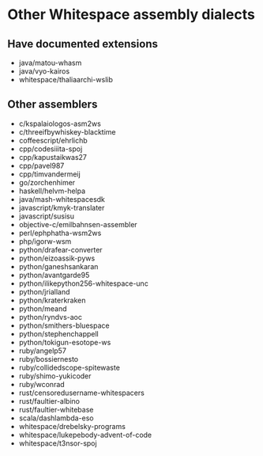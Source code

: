 # Other Whitespace assembly dialects

## Have documented extensions

- java/matou-whasm
- java/vyo-kairos
- whitespace/thaliaarchi-wslib

## Other assemblers

- c/kspalaiologos-asm2ws
- c/threeifbywhiskey-blacktime
- coffeescript/ehrlichb
- cpp/codesiiita-spoj
- cpp/kapustaikwas27
- cpp/pavel987
- cpp/timvandermeij
- go/zorchenhimer
- haskell/helvm-helpa
- java/mash-whitespacesdk
- javascript/kmyk-translater
- javascript/susisu
- objective-c/emilbahnsen-assembler
- perl/ephphatha-wsm2ws
- php/igorw-wsm
- python/drafear-converter
- python/eizoassik-pyws
- python/ganeshsankaran
- python/avantgarde95
- python/ilikepython256-whitespace-unc
- python/jrialland
- python/kraterkraken
- python/meand
- python/ryndvs-aoc
- python/smithers-bluespace
- python/stephenchappell
- python/tokigun-esotope-ws
- ruby/angelp57
- ruby/bossiernesto
- ruby/collidedscope-spitewaste
- ruby/shimo-yukicoder
- ruby/wconrad
- rust/censoredusername-whitespacers
- rust/faultier-albino
- rust/faultier-whitebase
- scala/dashlambda-eso
- whitespace/drebelsky-programs
- whitespace/lukepebody-advent-of-code
- whitespace/t3nsor-spoj

